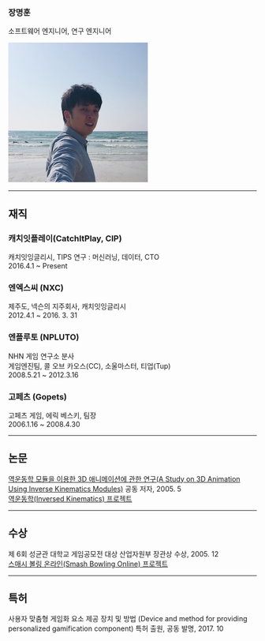 ### 장명훈  
소프트웨어 엔지니어, 연구 엔지니어  

![images](/assets/images/profile.jpg)

---

## 재직

### 캐치잇플레이(CatchItPlay, CIP)
캐치잇잉글리시, TIPS 연구 : 머신러닝, 데이터, CTO  
2016.4.1 ~  Present

### 엔엑스씨 (NXC)
제주도, 넥슨의 지주회사, 캐치잇잉글리시  
2012.4.1 ~ 2016. 3. 31  

### 엔플루토 (NPLUTO)
NHN 게임 연구소 분사    
게임엔진팀, 콜 오브 카오스(CC), 소울마스터, 티업(Tup)  
2008.5.21 ~ 2012.3.16  

### 고페츠 (Gopets)
고페츠 게임, 에릭 베스키, 팀장  
2006.1.16 ~ 2008.4.30  

---

## 논문
[역운동학 모듈을 이용한 3D 애니메이션에 관한 연구(A Study on 3D Animation Using Inverse Kinematics Modules)](http://www.dbpia.co.kr/Journal/ArticleDetail/NODE01616414) 공동 저자, 2005. 5  
[역운동학(Inversed Kinematics) 프로젝트](/projects/game/ik.html)  

---

## 수상
제 6회 성균관 대학교 게임공모전 대상 산업자원부 장관상 수상, 2005. 12  
[스매시 볼링 온라인(Smash Bowling Online) 프로젝트](/projects/game/smash_bowling.html)  

---

## 특허
사용자 맞춤형 게임화 요소 제공 장치 및 방법 (Device and method for providing personalized gamification component) 특허 출원, 공동 발명, 2017. 10    